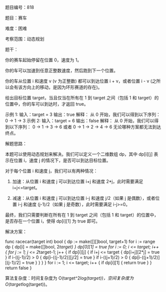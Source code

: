 题目编号：818

题目：赛车

难度：困难

考察范围：动态规划

题干：

你的赛车起始停留在位置 0，速度为 1。

你的车可以加速到任意正整数速度，然后跑到下一个位置。

你的车从位置 i 和速度 v (v 为正整数) 都可以到达位置 i + v，或者位置 i - v (之所以会有该方向上的移动，是因为环形赛道的存在)。

给出目标位置 target，当且仅当在所有在 1 到 target 之间（包括 1 和 target）的位置中，你的车可以到达时，才返回 true。

示例 1:
输入：target = 3
输出：true
解释：
从 0 开始，我们可以得到以下序列：
0 -> 1 -> 3
示例 2:
输入：target = 6
输出：false
解释：
从 0 开始，我们可以得到以下序列：
0 -> 1 -> 3 -> 6
或者
0 -> 1 -> 2 -> 4 -> 6
无论哪种方案都无法到达终点。

解题思路：

本题可以使用动态规划来解决。我们可以定义一个二维数组 dp，其中 dp[i][j] 表示在位置 i，速度 j 的情况下，是否可以到达目标位置。

对于每个位置 i 和速度 j，我们可以有两种情况：

1. 加速：从位置 i 和速度 j 可以到达位置 i+j 和速度 2*j，此时需要满足 i+j<=target。

2. 减速：从位置 i 和速度 j 可以到达位置 i-j 和速度 j/2（如果 j 是偶数），或者位置 i-j 和速度 (j-1)/2（如果 j 是奇数），此时需要满足 i-j>=0。

最终，我们只需要判断在所有在 1 到 target 之间（包括 1 和 target）的位置中，是否存在一个位置 i，使得 dp[i][1] 为 true 即可。

解决方案：

func racecar(target int) bool {
    dp := make([][]bool, target+1)
    for i := range dp {
        dp[i] = make([]bool, 2*target)
    }
    dp[0][1] = true
    for i := 0; i <= target; i++ {
        for j := 1; j <= 2*target-1; j++ {
            if dp[i][j] {
                if i+j <= target {
                    dp[i+j][2*j] = true
                }
                if i-((j-1)/2) > 0 {
                    dp[i-((j-1)/2)][j/2] = true
                }
                if i-((j+1)/2) > 0 {
                    dp[i-((j+1)/2)][(j-1)/2] = true
                }
            }
        }
    }
    for i := 1; i <= target; i++ {
        if dp[i][1] {
            return true
        }
    }
    return false
}

算法复杂度：时间复杂度为 O(target^2*log(target))，空间复杂度为 O(target*log(target))。